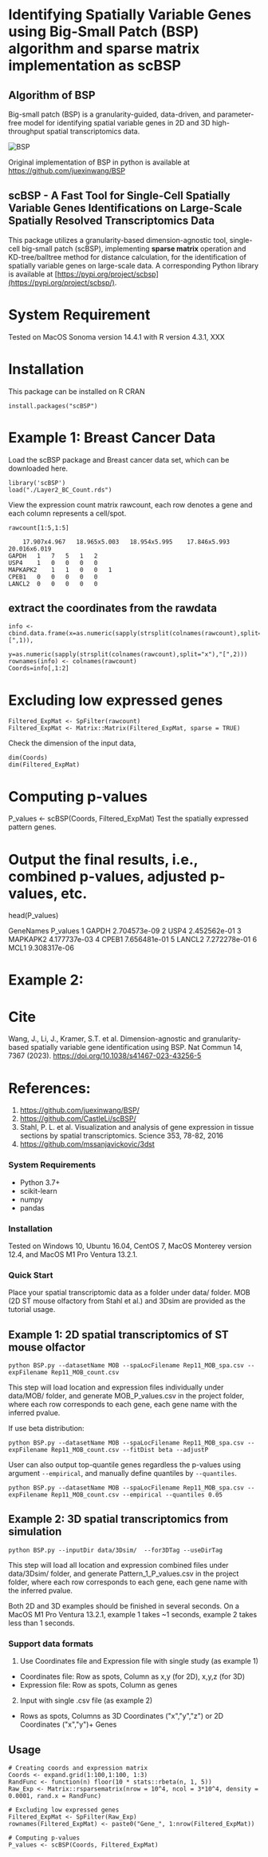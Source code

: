 # Identifying Spatially Variable Genes using Big-Small Patch (BSP) algorithm and sparse matrix implementation as scBSP

## Algorithm of BSP

Big-small patch (BSP) is a granularity-guided, data-driven, and parameter-free model for identifying spatial variable genes in 2D and 3D high-throughput spatial transcriptomics data.

![BSP](flowchart.png)

Original implementation of BSP in python is available at https://github.com/juexinwang/BSP


## scBSP - A Fast Tool for Single-Cell Spatially Variable Genes Identifications on Large-Scale Spatially Resolved Transcriptomics Data


This package utilizes a granularity-based dimension-agnostic tool, single-cell big-small patch (scBSP), implementing **sparse matrix** operation and KD-tree/balltree method for distance calculation, for the identification of spatially variable genes on
large-scale data. A corresponding Python library is available at [https://pypi.org/project/scbsp](https://pypi.org/project/scbsp/).


# System Requirement
Tested on MacOS Sonoma version 14.4.1 with R version 4.3.1, XXX 

# Installation
This package can be installed on R CRAN
```
install.packages("scBSP")
```

# Example 1: Breast Cancer Data
Load the scBSP package and Breast cancer data set, which can be downloaded here.

    library('scBSP')
    load("./Layer2_BC_Count.rds")
     
View the expression count matrix rawcount, each row denotes a gene and each column represents a cell/spot.

```
rawcount[1:5,1:5]

    17.907x4.967   18.965x5.003   18.954x5.995    17.846x5.993 20.016x6.019
GAPDH   1   7   5   1   2
USP4    1   0   0   0   0
MAPKAPK2    1   1   0   0   1
CPEB1   0   0   0   0   0
LANCL2  0   0   0   0   0
```

## extract the coordinates from the rawdata
```
info <- cbind.data.frame(x=as.numeric(sapply(strsplit(colnames(rawcount),split="x"),"[",1)),
                         y=as.numeric(sapply(strsplit(colnames(rawcount),split="x"),"[",2)))
rownames(info) <- colnames(rawcount)
Coords=info[,1:2]
```

# Excluding low expressed genes
```
Filtered_ExpMat <- SpFilter(rawcount)
Filtered_ExpMat <- Matrix::Matrix(Filtered_ExpMat, sparse = TRUE)
```
Check the dimension of the input data, 
```
dim(Coords)
dim(Filtered_ExpMat)
```

# Computing p-values
P_values <- scBSP(Coords, Filtered_ExpMat)
Test the spatially expressed pattern genes.

# Output the final results, i.e., combined p-values, adjusted p-values, etc.

head(P_values)

  GeneNames     P_values
1     GAPDH 2.704573e-09
2      USP4 2.452562e-01
3  MAPKAPK2 4.177737e-03
4     CPEB1 7.656481e-01
5    LANCL2 7.272278e-01
6      MCL1 9.308317e-06

# Example 2:

# Cite
Wang, J., Li, J., Kramer, S.T. et al. Dimension-agnostic and granularity-based spatially variable gene identification using BSP. Nat Commun 14, 7367 (2023). https://doi.org/10.1038/s41467-023-43256-5

# References:
1. https://github.com/juexinwang/BSP/
2. https://github.com/CastleLi/scBSP/
3. Stahl, P. L. et al. Visualization and analysis of gene expression in tissue sections by spatial transcriptomics. Science 353, 78-82, 2016
4. https://github.com/mssanjavickovic/3dst


### System Requirements
* Python 3.7+
* scikit-learn
* numpy
* pandas

### Installation
Tested on Windows 10, Ubuntu 16.04, CentOS 7, MacOS Monterey version 12.4, and MacOS M1 Pro Ventura 13.2.1.

### Quick Start

Place your spatial transcriptomic data as a folder under data/ folder. MOB (2D ST mouse olfactory from Stahl et al.) and 3Dsim are provided as the tutorial usage.

## Example 1: 2D spatial transcriptomics of ST mouse olfactor
```
python BSP.py --datasetName MOB --spaLocFilename Rep11_MOB_spa.csv --expFilename Rep11_MOB_count.csv
```

This step will load location and expression files individually under data/MOB/ folder, and generate MOB_P_values.csv in the project folder, where each row corresponds to each gene, each gene name with the inferred pvalue.

If use beta distribution:
```
python BSP.py --datasetName MOB --spaLocFilename Rep11_MOB_spa.csv --expFilename Rep11_MOB_count.csv --fitDist beta --adjustP
```

User can also output top-quantile genes regardless the p-values using argument ```--empirical```, and manually define quantiles by ```--quantiles```. 
```
python BSP.py --datasetName MOB --spaLocFilename Rep11_MOB_spa.csv --expFilename Rep11_MOB_count.csv --empirical --quantiles 0.05
```

## Example 2: 3D spatial transcriptomics from simulation
```
python BSP.py --inputDir data/3Dsim/  --for3DTag --useDirTag 
```
This step will load all location and expression combined files under data/3Dsim/ folder, and generate Pattern_1_P_values.csv in the project folder, where each row corresponds to each gene, each gene name with the inferred pvalue.

Both 2D and 3D examples should be finished in several seconds. On a MacOS M1 Pro Ventura 13.2.1, example 1 takes ~1 seconds, example 2 takes less than 1 seconds.

### Support data formats
1. Use Coordinates file and Expression file with single study (as example 1)
* Coordinates file: Row as spots, Column as x,y (for 2D), x,y,z (for 3D)
* Expression file: Row as spots, Column as genes

2. Input with single .csv file (as example 2)
* Rows as spots, Columns as 3D Coordinates ("x","y","z") or 2D Coordinates ("x","y")+ Genes

## Usage

```
# Creating coords and expression matrix
Coords <- expand.grid(1:100,1:100, 1:3)
RandFunc <- function(n) floor(10 * stats::rbeta(n, 1, 5))
Raw_Exp <- Matrix::rsparsematrix(nrow = 10^4, ncol = 3*10^4, density = 0.0001, rand.x = RandFunc)

# Excluding low expressed genes
Filtered_ExpMat <- SpFilter(Raw_Exp)
rownames(Filtered_ExpMat) <- paste0("Gene_", 1:nrow(Filtered_ExpMat))

# Computing p-values
P_values <- scBSP(Coords, Filtered_ExpMat)

```
